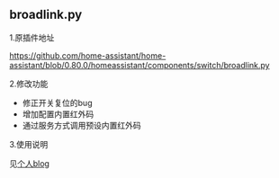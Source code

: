 ## broadlink.py ##

1.原插件地址

https://github.com/home-assistant/home-assistant/blob/0.80.0/homeassistant/components/switch/broadlink.py

2.修改功能
  - 修正开关复位的bug
  - 增加配置内置红外码
  - 通过服务方式调用预设内置红外码
  
3.使用说明

  见[个人blog](https://ljr.im/2018/10/26/ha-plugin-·-change-bolian-rm-and-airconditioning-partner-infrared-function/)
